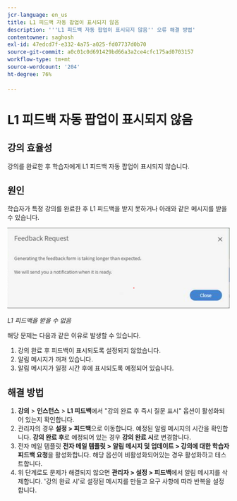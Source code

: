 ```yaml
---
jcr-language: en_us
title: L1 피드백 자동 팝업이 표시되지 않음
description: '''L1 피드백 자동 팝업이 표시되지 않음'' 오류 해결 방법'
contentowner: saghosh
exl-id: 47edcd7f-e332-4a75-a025-fd07737d0b70
source-git-commit: a0c01c0d691429bd66a3a2ce4cfc175ad0703157
workflow-type: tm+mt
source-wordcount: '204'
ht-degree: 76%

---
```


# L1 피드백 자동 팝업이 표시되지 않음

## 강의 효율성 

강의를 완료한 후 학습자에게 L1 피드백 자동 팝업이 표시되지 않습니다.

## 원인

학습자가 특정 강의를 완료한 후 L1 피드백을 받지 못하거나 아래와 같은 메시지를 받을 수 있습니다.

![](assets/l1-feedback.png)

*L1 피드백을 받을 수 없음*

해당 문제는 다음과 같은 이유로 발생할 수 있습니다.

1. 강의 완료 후 피드백이 표시되도록 설정되지 않았습니다.
1. 알림 메시지가 꺼져 있습니다.
1. 알림 메시지가 일정 시간 후에 표시되도록 예정되어 있습니다.

## 해결 방법

1. **강의** > **인스턴스** > **L1 피드백**에서 &quot;강의 완료 후 즉시 질문 표시&quot; 옵션이 활성화되어 있는지 확인합니다.
   <!--![](assets/l1-feedback.png)-->
1. 관리자의 경우 **설정 > 피드백**&#x200B;으로 이동합니다. 예정된 알림 메시지의 시간을 확인합니다. **강의 완료 후**&#x200B;로 예정되어 있는 경우 **강의 완료 시**&#x200B;로 변경합니다.
1. 전자 메일 템플릿 **전자 메일 템플릿 > 알림 메시지 및 업데이트 > 강의에 대한 학습자 피드백 요청**&#x200B;을 활성화합니다. 해당 옵션이 비활성화되어있는 경우 활성화하고 테스트합니다.
1. 위 단계로도 문제가 해결되지 않으면 **관리자 > 설정 > 피드백**&#x200B;에서 알림 메시지를 삭제합니다. &#39;강의 완료 시&#39;로 설정된 메시지를 만들고 요구 사항에 따라 반복을 설정합니다.
